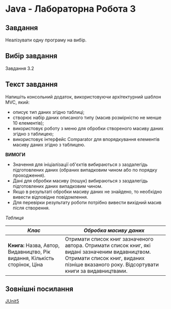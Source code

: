 # Java - Лабораторна Робота 3

## Завдання

Hеалізувати одну програму на вибір.

## Вибір завдання

Завдання 3.2

## Текст завдання

Напишіть консольний додаток, використовуючи архітектурний шаблон MVC, який:

-	описує тип даних згідно таблиці;
-	створює набір даних описаного типу (масив розмірністю не менше 10 елементів);
-	використовує роботу з меню для обробки створеного масиву даних згідно з таблицею;
-	використовує інтерфейс Comparator для впорядкування елементів масиву даних згідно з таблицею.


**ВИМОГИ**

-	Значення для ініціалізації об'єктів вибираються з заздалегідь підготовлених даних (обраних випадковим чином або по порядку проходження).
-	Дані для обробки масиву (пошук) вибираються з заздалегідь підготовлених даних випадковим чином.
-	Якщо в результаті обробки масиву даних не знайдено, то необхідно вивести відповідне повідомлення.
-	Для перевірки результату роботи потрібно вивести вихідний масив після створення.

*Таблиця*

| *Клас*                     | *Обробка масиву даних* 										  |
|----------------------------|----------------------------------------------------------------|
| **Книга:** Назва, Автор, Видавництво, Рік видання, Кількість сторінок, Ціна | Отримати список книг зазначеного автора. Отримати список книг, які видані зазначеним видавництвом. Отримати список книг, виданих пізніше вказаного року. Відсортувати книги за видавництвами. |


## Зовнішні посилання

[JUnit5](https://junit.org/junit5/)
